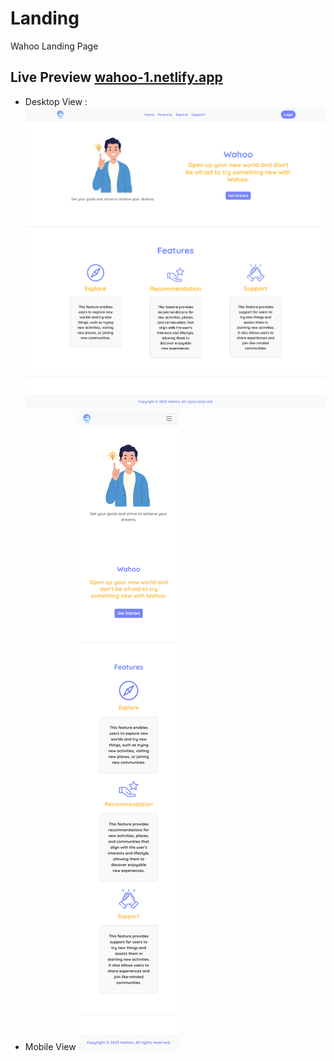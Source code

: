 # Landing

Wahoo Landing Page 
## Live Preview [wahoo-1.netlify.app](https://wahoo-1.netlify.app/)
* Desktop View :
![Desktop](https://raw.githubusercontent.com/argf013/Landing/master/Desktop-View.png)
* Mobile View
![Mobile](https://raw.githubusercontent.com/argf013/Landing/master/Mobile-View.png) 
